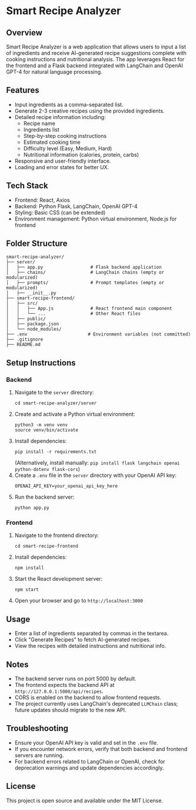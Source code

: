 # Smart Recipe Analyzer

## Overview
Smart Recipe Analyzer is a web application that allows users to input a list of ingredients and receive AI-generated recipe suggestions complete with cooking instructions and nutritional analysis. The app leverages React for the frontend and a Flask backend integrated with LangChain and OpenAI GPT-4 for natural language processing.

## Features
- Input ingredients as a comma-separated list.
- Generate 2-3 creative recipes using the provided ingredients.
- Detailed recipe information including:
  - Recipe name
  - Ingredients list
  - Step-by-step cooking instructions
  - Estimated cooking time
  - Difficulty level (Easy, Medium, Hard)
  - Nutritional information (calories, protein, carbs)
- Responsive and user-friendly interface.
- Loading and error states for better UX.

## Tech Stack
- Frontend: React, Axios
- Backend: Python Flask, LangChain, OpenAI GPT-4
- Styling: Basic CSS (can be extended)
- Environment management: Python virtual environment, Node.js for frontend

## Folder Structure
```
smart-recipe-analyzer/
├── server/
│   ├── app.py                  # Flask backend application
│   ├── chains/                 # LangChain chains (empty or modularized)
│   ├── prompts/                # Prompt templates (empty or modularized)
│   ├── __init__.py
├── smart-recipe-frontend/
│   ├── src/
│   │   ├── App.js              # React frontend main component
│   │   └── ...                 # Other React files
│   ├── public/
│   ├── package.json
│   └── node_modules/
├── .env                       # Environment variables (not committed)
├── .gitignore
├── README.md
```

## Setup Instructions

### Backend
1. Navigate to the `server` directory:
   ```
   cd smart-recipe-analyzer/server
   ```
2. Create and activate a Python virtual environment:
   ```
   python3 -m venv venv
   source venv/bin/activate
   ```
3. Install dependencies:
   ```
   pip install -r requirements.txt
   ```
   (Alternatively, install manually: `pip install flask langchain openai python-dotenv flask-cors`)
4. Create a `.env` file in the `server` directory with your OpenAI API key:
   ```
   OPENAI_API_KEY=your_openai_api_key_here
   ```
5. Run the backend server:
   ```
   python app.py
   ```

### Frontend
1. Navigate to the frontend directory:
   ```
   cd smart-recipe-frontend
   ```
2. Install dependencies:
   ```
   npm install
   ```
3. Start the React development server:
   ```
   npm start
   ```
4. Open your browser and go to `http://localhost:3000`

## Usage
- Enter a list of ingredients separated by commas in the textarea.
- Click "Generate Recipes" to fetch AI-generated recipes.
- View the recipes with detailed instructions and nutritional info.

## Notes
- The backend server runs on port 5000 by default.
- The frontend expects the backend API at `http://127.0.0.1:5000/api/recipes`.
- CORS is enabled on the backend to allow frontend requests.
- The project currently uses LangChain's deprecated `LLMChain` class; future updates should migrate to the new API.

## Troubleshooting
- Ensure your OpenAI API key is valid and set in the `.env` file.
- If you encounter network errors, verify that both backend and frontend servers are running.
- For backend errors related to LangChain or OpenAI, check for deprecation warnings and update dependencies accordingly.

## License
This project is open source and available under the MIT License.
